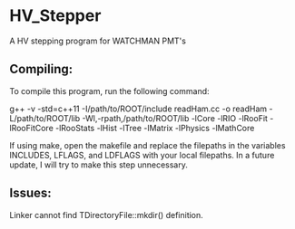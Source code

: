 # HV_Stepper
A HV stepping program for WATCHMAN PMT's

## Compiling:

To compile this program, run the following command:

g++ -v -std=c++11 -I/path/to/ROOT/include readHam.cc -o readHam -L/path/to/ROOT/lib -Wl,-rpath,/path/to/ROOT/lib -lCore -lRIO -lRooFit -lRooFitCore -lRooStats -lHist -lTree -lMatrix -lPhysics -lMathCore

If using make, open the makefile and replace the filepaths in the variables INCLUDES, LFLAGS, and LDFLAGS with your local filepaths. In a future update, I will try to make this step unnecessary.

## Issues:

Linker cannot find TDirectoryFile::mkdir() definition.


